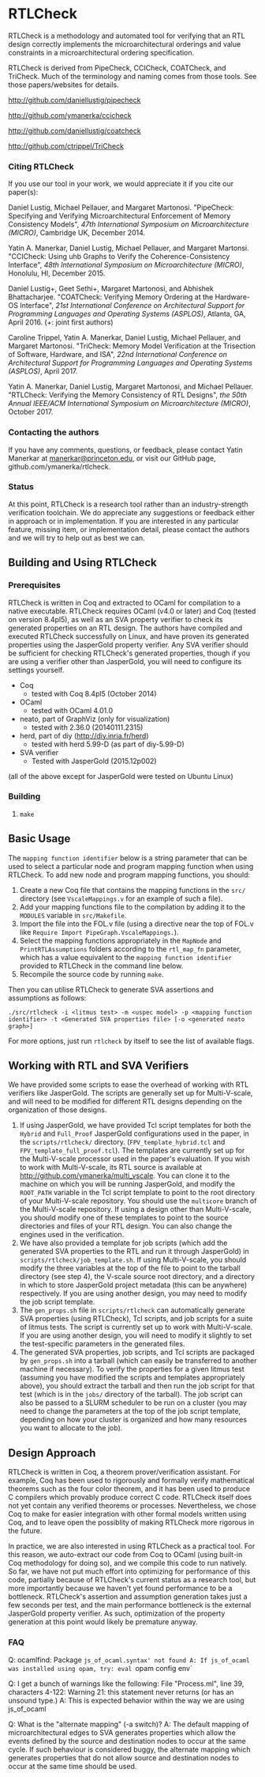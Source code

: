 # RTLCheck

RTLCheck is a methodology and automated tool for verifying that an RTL design
correctly implements the microarchitectural orderings and value constraints in
a microarchitectural ordering specification.

RTLCheck is derived from PipeCheck, CCICheck, COATCheck, and TriCheck.  Much of the
terminology and naming comes from those tools. See those papers/websites for
details.

http://github.com/daniellustig/pipecheck

http://github.com/ymanerka/ccicheck

http://github.com/daniellustig/coatcheck

http://github.com/ctrippel/TriCheck

### Citing RTLCheck

If you use our tool in your work, we would appreciate it if you cite our paper(s):

Daniel Lustig, Michael Pellauer, and Margaret Martonosi.  "PipeCheck:
  Specifying and Verifying Microarchitectural Enforcement of Memory Consistency
  Models", *47th International Symposium on Microarchitecture (MICRO)*,
  Cambridge UK, December 2014.

Yatin A. Manerkar, Daniel Lustig, Michael Pellauer, and Margaret Martonsi.
  "CCICheck: Using uhb Graphs to Verify the Coherence-Consistency Interface",
  *48th International Symposium on Microarchitecture (MICRO)*,
  Honolulu, HI, December 2015.

Daniel Lustig+, Geet Sethi+, Margaret Martonosi, and Abhishek Bhattacharjee.
  "COATCheck: Verifying Memory Ordering at the Hardware-OS Interface",
  *21st International Conference on Architectural Support for Programming
  Languages and Operating Systems (ASPLOS)*, Atlanta, GA, April 2016.
  (+: joint first authors)

Caroline Trippel, Yatin A. Manerkar, Daniel Lustig, Michael Pellauer,
and Margaret Martonosi. "TriCheck: Memory Model Verification at the
Trisection of Software, Hardware, and ISA", *22nd International Conference on
Architectural Support for Programming Languages and Operating Systems (ASPLOS)*,
April 2017.

Yatin A. Manerkar, Daniel Lustig, Margaret Martonosi, and Michael Pellauer.
"RTLCheck: Verifying the Memory Consistency of RTL Designs", *the 50th Annual
IEEE/ACM International Symposium on Microarchitecture (MICRO)*, October 2017.

### Contacting the authors

If you have any comments, questions, or feedback, please contact Yatin Manerkar
at manerkar@princeton.edu, or visit our GitHub page,
github.com/ymanerka/rtlcheck.

### Status

At this point, RTLCheck is a research tool rather than an industry-strength
verification toolchain.  We do appreciate any suggestions or feedback either
in approach or in implementation.  If you are interested in any particular
feature, missing item, or implementation detail, please contact the authors and
we will try to help out as best we can.

## Building and Using RTLCheck

### Prerequisites

RTLCheck is written in Coq and extracted to OCaml for compilation to a native
executable.  RTLCheck requires OCaml (v4.0 or later) and Coq (tested on
version 8.4pl5), as well as an SVA property verifier to check its generated
properties on an RTL design. The authors have compiled and executed RTLCheck
successfully on Linux, and have proven its generated properties using the
JasperGold property verifier. Any SVA verifier should be sufficient for
checking RTLCheck's generated properties, though if you are using a verifier
other than JasperGold, you will need to configure its settings yourself.

- Coq
  - tested with Coq 8.4pl5 (October 2014)
- OCaml
  - tested with OCaml 4.01.0
- neato, part of GraphViz (only for visualization)
  - tested with 2.36.0 (20140111.2315)
- herd, part of diy (http://diy.inria.fr/herd)
  - tested with herd 5.99-D (as part of diy-5.99-D)
- SVA verifier
  - Tested with JasperGold (2015.12p002)

(all of the above except for JasperGold were tested on Ubuntu Linux)

### Building

1. `make`

## Basic Usage

The `mapping function identifier` below is a string parameter that can be used
to select a particular node and program mapping function when using RTLCheck.
To add new node and program mapping functions, you should:

1. Create a new Coq file that contains the mapping functions in the `src/`
directory (see `VscaleMappings.v` for an example of such a file).
2. Add your mapping functions file to the compilation by adding it to the
`MODULES` variable in `src/Makefile`.
3. Import the file into the FOL.v file (using a directive near the top of FOL.v
like `Require Import PipeGraph.VscaleMappings.`).
4. Select the mapping functions appropriately in the `MapNode` and
`PrintRTLAssumptions` folders according to the `rtl_map_fn` parameter, which
has a value equivalent to the `mapping function identifier` provided to RTLCheck
in the command line below.
5. Recompile the source code by running `make`.

Then you can utilise RTLCheck to generate SVA assertions and assumptions as follows:

`./src/rtlcheck -i <litmus test> -m <uspec model> -p <mapping function identifier> -t <Generated SVA properties file> [-o <generated neato graph>]`

For more options, just run `rtlcheck` by itself to see the list of available
flags.

## Working with RTL and SVA Verifiers

We have provided some scripts to ease the overhead of working with RTL verifiers like JasperGold.
The scripts are generally set up for Multi-V-scale, and will need to be modified for different RTL
designs depending on the organization of those designs.

1. If using JasperGold, we have provided Tcl script templates for both the `Hybrid` and
`Full_Proof` JasperGold configurations used in the paper, in the `scripts/rtlcheck/` directory.
(`FPV_template_hybrid.tcl` and `FPV_template_full_proof.tcl`).
The templates are currently set up for the Multi-V-scale processor used in the paper's evaluation.
If you wish to work with Multi-V-scale, its RTL source is available at http://github.com/ymanerka/multi_vscale.
You can clone it to the machine on which you will be running JasperGold,
and modify the `ROOT_PATH` variable in the Tcl script template
to point to the root directory of your Multi-V-scale repository.
You should use the `multicore` branch of the Multi-V-scale repository.
If using a design other than Multi-V-scale, you should modify one of these templates to point to the
source directories and files of your RTL design. You can also change the engines used in the verification.
2.  We have also provided a template for job scripts (which add the generated SVA properties to the RTL
and run it through JasperGold) in `scripts/rtlcheck/job_template.sh`. If using Multi-V-scale, you should
modify the three variables at the top of the file to point to the tarball directory (see step 4),
the V-scale source root directory, and a directory in which to store JasperGold project
metadata (this can be anywhere) respectively. If you are using another design, you may need to modify the
job script template.
3. The `gen_props.sh` file in `scripts/rtlcheck` can automatically generate SVA properties (using RTLCheck),
Tcl scripts, and job scripts for a suite of litmus tests. The script is currently set up to work
with Multi-V-scale. If you are using another design, you will need to modify it slightly
to set the test-specific parameters in the generated files.
4. The generated SVA properties, job scripts, and Tcl scripts are packaged by `gen_props.sh` into a
tarball (which can easily be transferred to another machine if necessary). To verify
the properties for a given litmus test (assuming you have modified the scripts and templates appropriately above),
you should extract the tarball and then run the job script for that test (which is in the `jobs/`
directory of the tarball). The job script can also be passed to a SLURM scheduler to be run on a
cluster (you may need to change the parameters at the top of the job script template, depending on
how your cluster is organized and how many resources you want to allocate to the job).

## Design Approach

RTLCheck is written in Coq, a theorem prover/verification assistant.  For
example, Coq has been used to rigorously and formally verify mathematical
theorems such as the four color theorem, and it has been used to produce
C compilers which provably produce correct C code.  RTLCheck itself does not
yet contain any verified theorems or processes.  Nevertheless, we chose Coq to
make for easier integration with other formal models written using Coq, and to
leave open the possiblity of making RTLCheck more rigorous in the future.

In practice, we are also interested in using RTLCheck as a practical tool.
For this reason, we auto-extract our code from Coq to OCaml (using built-in
Coq methodology for doing so), and we compile this code to run natively.  So
far, we have not put much effort into optimizing for performance of this code,
partially because of RTLCheck's current status as a research tool, but more
importantly because we haven't yet found performance to be a bottleneck.
RTLCheck's assertion and assumption generation takes just a few seconds per test,
and the main performance bottleneck is the external JasperGold property verifier.
As such, optimization of the property generation at this point would likely be
premature anyway.

### FAQ

Q: ocamlfind: Package `js_of_ocaml.syntax' not found
A: If js_of_ocaml was installed using opam, try:
   eval `opam config env`

Q: I get a bunch of warnings like the following:
   File "Process.ml", line 39, characters 4-122:
   Warning 21: this statement never returns (or has an unsound type.)
A: This is expected behavior within the way we are using js_of_ocaml

Q: What is the "alternate mapping" (-a switch)?
A: The default mapping of microarchitectural edges to SVA generates properties which allow the events defined
   by the source and destination nodes to occur at the same cycle. If such behaviour is considered buggy, the
   alternate mapping which generates properties that do not allow source and destination nodes to occur at the
   same time should be used.
